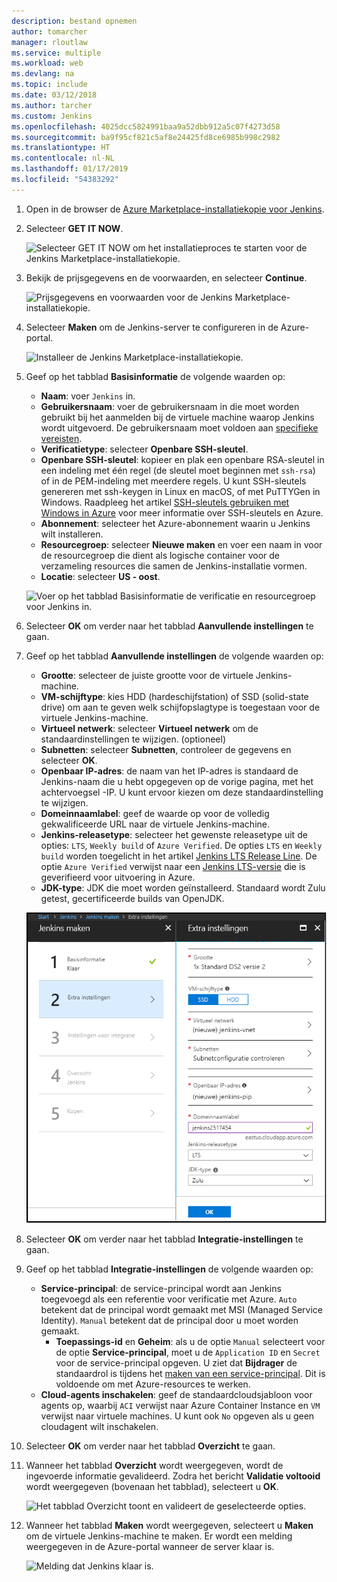 ```yaml
---
description: bestand opnemen
author: tomarcher
manager: rloutlaw
ms.service: multiple
ms.workload: web
ms.devlang: na
ms.topic: include
ms.date: 03/12/2018
ms.author: tarcher
ms.custom: Jenkins
ms.openlocfilehash: 4025dcc5824991baa9a52dbb912a5c07f4273d58
ms.sourcegitcommit: ba9f95cf821c5af8e24425fd8ce6985b998c2982
ms.translationtype: HT
ms.contentlocale: nl-NL
ms.lasthandoff: 01/17/2019
ms.locfileid: "54383292"
---
```

1. Open in de browser de [Azure Marketplace-installatiekopie voor Jenkins](https://azuremarketplace.microsoft.com/marketplace/apps/azure-oss.jenkins?tab=Overview).

1. Selecteer **GET IT NOW**.

    ![Selecteer GET IT NOW om het installatieproces te starten voor de Jenkins Marketplace-installatiekopie.](./media/jenkins-install-from-azure-marketplace-image/jenkins-install-get-it-now.png)

1. Bekijk de prijsgegevens en de voorwaarden, en selecteer **Continue**.

    ![Prijsgegevens en voorwaarden voor de Jenkins Marketplace-installatiekopie.](./media/jenkins-install-from-azure-marketplace-image/jenkins-install-pricing-and-terms.png)

1. Selecteer **Maken** om de Jenkins-server te configureren in de Azure-portal. 

    ![Installeer de Jenkins Marketplace-installatiekopie.](./media/jenkins-install-from-azure-marketplace-image/jenkins-install-create.png)

1. Geef op het tabblad **Basisinformatie** de volgende waarden op:

    - **Naam**: voer `Jenkins` in.
    - **Gebruikersnaam**: voer de gebruikersnaam in die moet worden gebruikt bij het aanmelden bij de virtuele machine waarop Jenkins wordt uitgevoerd. De gebruikersnaam moet voldoen aan [specifieke vereisten](/azure/virtual-machines/linux/faq#what-are-the-username-requirements-when-creating-a-vm).
    - **Verificatietype**: selecteer **Openbare SSH-sleutel**.
    - **Openbare SSH-sleutel**: kopieer en plak een openbare RSA-sleutel in een indeling met één regel (de sleutel moet beginnen met `ssh-rsa`) of in de PEM-indeling met meerdere regels. U kunt SSH-sleutels genereren met ssh-keygen in Linux en macOS, of met PuTTYGen in Windows. Raadpleeg het artikel [SSH-sleutels gebruiken met Windows in Azure](/azure/virtual-machines/linux/ssh-from-windows) voor meer informatie over SSH-sleutels en Azure.
    - **Abonnement**: selecteer het Azure-abonnement waarin u Jenkins wilt installeren.
    - **Resourcegroep**: selecteer **Nieuwe maken** en voer een naam in voor de resourcegroep die dient als logische container voor de verzameling resources die samen de Jenkins-installatie vormen.
    - **Locatie**: selecteer **US - oost**.

    ![Voer op het tabblad Basisinformatie de verificatie en resourcegroep voor Jenkins in.](./media/jenkins-install-from-azure-marketplace-image/jenkins-configure-basic.png)

1. Selecteer **OK** om verder naar het tabblad **Aanvullende instellingen** te gaan. 

1. Geef op het tabblad **Aanvullende instellingen** de volgende waarden op:

    - **Grootte**: selecteer de juiste grootte voor de virtuele Jenkins-machine.
    - **VM-schijftype**: kies HDD (hardeschijfstation) of SSD (solid-state drive) om aan te geven welk schijfopslagtype is toegestaan voor de virtuele Jenkins-machine.
    - **Virtueel netwerk**: selecteer **Virtueel netwerk** om de standaardinstellingen te wijzigen. (optioneel)
    - **Subnetten**: selecteer **Subnetten**, controleer de gegevens en selecteer **OK**.
    - **Openbaar IP-adres**: de naam van het IP-adres is standaard de Jenkins-naam die u hebt opgegeven op de vorige pagina, met het achtervoegsel -IP. U kunt ervoor kiezen om deze standaardinstelling te wijzigen.
    - **Domeinnaamlabel**: geef de waarde op voor de volledig gekwalificeerde URL naar de virtuele Jenkins-machine.
    - **Jenkins-releasetype**: selecteer het gewenste releasetype uit de opties: `LTS`, `Weekly build` of `Azure Verified`. De opties `LTS` en `Weekly build` worden toegelicht in het artikel [Jenkins LTS Release Line](https://jenkins.io/download/lts/). De optie `Azure Verified` verwijst naar een [Jenkins LTS-versie](https://jenkins.io/download/lts/) die is geverifieerd voor uitvoering in Azure. 
    - **JDK-type**: JDK die moet worden geïnstalleerd. Standaard wordt Zulu getest, gecertificeerde builds van OpenJDK.

    ![Voer op het tabblad Instellingen de instellingen in voor de virtuele Jenkins-machine.](./media/jenkins-install-from-azure-marketplace-image/jenkins-configure-settings.png)

1. Selecteer **OK** om verder naar het tabblad **Integratie-instellingen** te gaan.

1. Geef op het tabblad **Integratie-instellingen** de volgende waarden op:

    - **Service-principal**: de service-principal wordt aan Jenkins toegevoegd als een referentie voor verificatie met Azure. `Auto` betekent dat de principal wordt gemaakt met MSI (Managed Service Identity). `Manual` betekent dat de principal door u moet worden gemaakt. 
        - **Toepassings-id** en **Geheim**: als u de optie `Manual` selecteert voor de optie **Service-principal**, moet u de `Application ID` en `Secret` voor de service-principal opgeven. U ziet dat **Bijdrager** de standaardrol is tijdens het [maken van een service-principal](/cli/azure/create-an-azure-service-principal-azure-cli). Dit is voldoende om met Azure-resources te werken.
    - **Cloud-agents inschakelen**: geef de standaardcloudsjabloon voor agents op, waarbij `ACI` verwijst naar Azure Container Instance en `VM` verwijst naar virtuele machines. U kunt ook `No` opgeven als u geen cloudagent wilt inschakelen.

1. Selecteer **OK** om verder naar het tabblad **Overzicht** te gaan.

1. Wanneer het tabblad **Overzicht** wordt weergegeven, wordt de ingevoerde informatie gevalideerd. Zodra het bericht **Validatie voltooid** wordt weergegeven (bovenaan het tabblad), selecteert u **OK**. 

    ![Het tabblad Overzicht toont en valideert de geselecteerde opties.](./media/jenkins-install-from-azure-marketplace-image/jenkins-configure-summary.png)

1. Wanneer het tabblad **Maken** wordt weergegeven, selecteert u **Maken** om de virtuele Jenkins-machine te maken. Er wordt een melding weergegeven in de Azure-portal wanneer de server klaar is.

    ![Melding dat Jenkins klaar is.](./media/jenkins-install-from-azure-marketplace-image/jenkins-install-notification.png)
